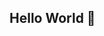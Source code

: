 ## Hello World 👋

<!--


🙋‍♀️ Long-term exposure to fine particulate matter is estimated to cause ∼8 million excess deaths annually. The effect is felt by the poorest and the youngest, with 1 in every 4 deaths under 5 years related to environmental risks. Furthermore, when particulate matter settles on surfaces like snow and ice, it reduces the sunlight being reflected back into space, contributing to global warming. Overall, the health and environmental impact of particulare matter results in economic costs 1% of global GDP - USD 2.6 trillion annually (OECD 2016). To address these health, climatic and evonomic challenges, we were driven by: 1) a sense of urgency that threats to environment and respiratory health in require solutions that can scale quickly, 2) the availability of open geospatial & air quality data to measure pollutants causing these problems 3) a belief in the power of data science to transform data-driven environmental health policies. 
🌈 Contribution guidelines - how can the community get involved?
👩‍💻 Useful resources - where can the community find your docs? Is there anything else the community should know?
🍿 Fun facts - what does your team eat for breakfast?
-->
